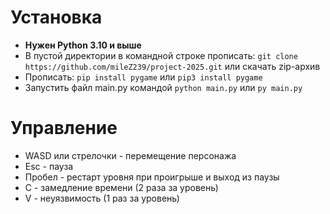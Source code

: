 # Установка
- **Нужен Python 3.10 и выше**
- В пустой директории в командной строке прописать: `git clone https://github.com/mileZ239/project-2025.git` или скачать zip-архив
- Прописать: `pip install pygame` или `pip3 install pygame`
- Запустить файл main.py командой `python main.py` или `py main.py`
# Управление
- WASD или стрелочки - перемещение персонажа
- Esc - пауза
- Пробел - рестарт уровня при проигрыше и выход из паузы
- C - замедление времени (2 раза за уровень)
- V - неуязвимость (1 раз за уровень)